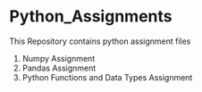 # Python_Assignments
This Repository contains python assignment files
1. Numpy Assignment
2. Pandas Assignment
3. Python Functions and Data Types Assignment
